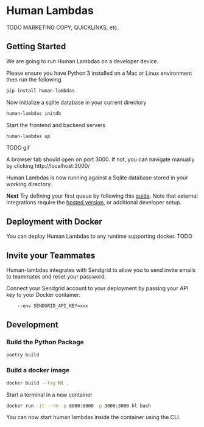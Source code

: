 # Human Lambdas

TODO MARKETING COPY, QUICKLINKS, etc.

## Getting Started

We are going to run Human Lambdas on a developer device.

Please ensure you have Python 3 installed on a Mac or Linux environment then run the following.

```sh
pip install human-lambdas
```

Now initialize a sqlite database in your current directory

```sh
human-lambdas initdb
```

Start the frontend and backend servers

```sh
human-lambdas up
```

TODO gif

A browser tab should open on port 3000. If not, you can navigate manually by clicking http://localhost:3000/

Human Lambdas is now running against a Sqlite database stored in your working directory.

**Next** Try defining your first queue by following this [guide](https://docs.humanlambdas.com/quickstart/creating-a-queue). Note that external integrations require the [hosted version](https://app.humanlambdas.com/), or additional developer setup.

## Deployment with Docker

You can deploy Human Lambdas to any runtime supporting docker.
TODO

## Invite your Teammates

Human-lambdas integrates with Sendgrid to allow you to send invite emails to teammates and reset your password.

Connect your Sendgrid account to your deployment by passing your API key to your Docker container:

```sh
    --env SENDGRID_API_KEY=xxx
```

## Development

### Build the Python Package

```sh
poetry build
```

### Build a docker image

```sh
docker build --tag hl .
```

Start a terminal in a new container

```sh
docker run -it --rm -p 8000:8000 -p 3000:3000 hl bash
```

You can now start human lambdas inside the container using the CLI.